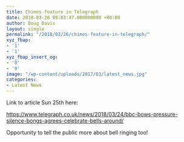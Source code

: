 ```yaml
---
title: Chimes feature in Telegraph
date: 2018-03-26 09:03:47.000000000 +00:00
author: Doug Davis
layout: single
permalink: "/2018/03/26/chimes-feature-in-telegraph/"
xyz_fbap:
- '1'
- '1'
xyz_fbap_insert_og:
- '0'
- '0'
image: "/wp-content/uploads/2017/03/latest_news.jpg"
categories:
- Latest News
---
```

Link to article Sun 25th here:

<a href="https://www.telegraph.co.uk/news/2018/03/24/bbc-bows-pressure-silence-bongs-agrees-celebrate-bells-around/" target="_blank" rel="noopener">https://www.telegraph.co.uk/news/2018/03/24/bbc-bows-pressure-silence-bongs-agrees-celebrate-bells-around/</a>

Opportunity to tell the public more about bell ringing too!

